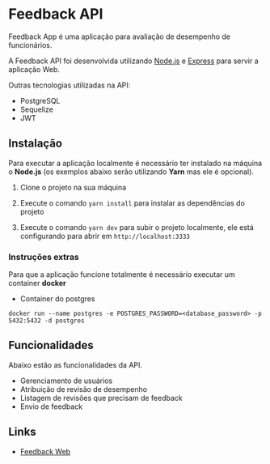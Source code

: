 # Feedback API

Feedback App é uma aplicação para avaliação de desempenho de funcionários.

A Feedback API foi desenvolvida utilizando [Node.js](https://nodejs.org) e [Express](https://expressjs.com) para servir a aplicação Web.

Outras tecnologias utilizadas na API:

- PostgreSQL
- Sequelize
- JWT

## Instalação

Para executar a aplicação localmente é necessário ter instalado na máquina o **Node.js** (os exemplos abaixo serão utilizando **Yarn** mas ele é opcional).

1. Clone o projeto na sua máquina

2. Execute o comando `yarn install` para instalar as dependências do projeto

3. Execute o comando `yarn dev` para subir o projeto localmente, ele está configurando para abrir em `http://localhost:3333`

### Instruções extras

Para que a aplicação funcione totalmente é necessário executar um container **docker**

- Container do postgres

`docker run --name postgres -e POSTGRES_PASSWORD=<database_password> -p 5432:5432 -d postgres`

## Funcionalidades

Abaixo estão as funcionalidades da API.

- Gerenciamento de usuários
- Atribuição de revisão de desempenho
- Listagem de revisões que precisam de feedback
- Envio de feedback

## Links

- [Feedback Web](https://github.com/igorhideki/feedback-web)

